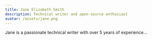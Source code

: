 ```yaml
---
title: Jane Elizabeth Smith
description: Technical writer and open-source enthusiast
avatar: /assets/jane.png
---
```


Jane is a passionate technical writer with over 5 years of experience...
